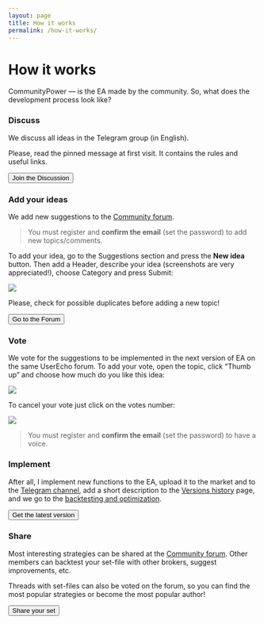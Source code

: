 ```yaml
---
layout: page
title: How it works
permalink: /how-it-works/
---
```


# How it works

CommunityPower — is the EA made by the community. So, what does the development process look like?

### Discuss

We discuss all ideas in the Telegram group (in English).

Please, read the pinned message at first visit. It contains the rules and useful links.

[<button class="btn btn-info">Join the Discussion</button>](https://t.me/CommunityPowerNews/3) 

### Add your ideas
We add new suggestions to the [Community forum](https://forum.communitypowerea.com/communities/1-suggestions).

> You must register and **confirm the email** (set the password) to add new topics/comments.

To add your idea, go to the Suggestions section and press the **New idea** button. Then add a Header, describe your idea (screenshots are very appreciated!), choose Category and press Submit:

![]({{site.baseurl}}/assets/img/how-it-works/hiw1.gif)

Please, check for possible duplicates before adding a new topic!

[<button class="btn btn-success">Go to the Forum</button>](https://forum.communitypowerea.com/communities/1-suggestions)

### Vote
We vote for the suggestions to be implemented in the next version of EA on the same UserEcho forum. To add your vote, open the topic, click “Thumb up” and choose how much do you like this idea:

![]({{site.baseurl}}/assets/img/how-it-works/hiw2.gif)

To cancel your vote just click on the votes number:

![]({{site.baseurl}}/assets/img/how-it-works/hiw3.gif)

> You must register and **confirm the email** (set the password) to have a voice.

### Implement
After all, I implement new functions to the EA, upload it to the market and to the [Telegram channel](https://t.me/CommunityPowerNews/3), add a short description 
to the [Versions history]({{site.baseurl}}/docs/versions-history/) page, and we go to the [backtesting and optimization]({{site.baseurl}}/backtesting-and-optimization/).

[<button class="btn btn-primary">Get the latest version</button>]({{site.baseurl}}/quick-start-guide/)

### Share
Most interesting strategies can be shared at the [Community forum](https://forum.communitypowerea.com/communities/4-strategies-and-set-files).
Other members can backtest your set-file with other brokers, suggest improvements, etc.

Threads with set-files can also be voted on the forum, so you can find the most popular strategies or become the most popular author!

[<button class="btn btn-warning">Share your set</button>](https://forum.communitypowerea.com/communities/4-strategies-and-set-files)